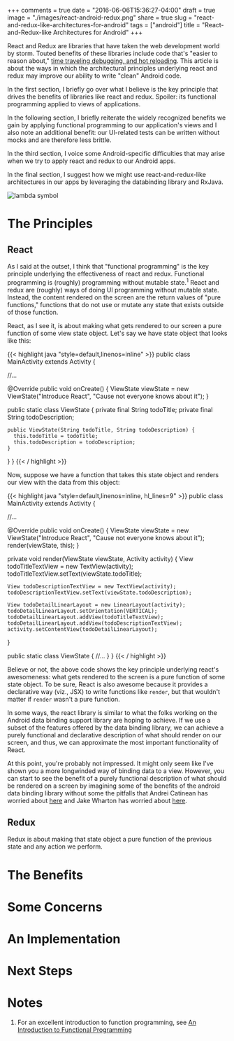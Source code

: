 +++
comments = true
date = "2016-06-06T15:36:27-04:00"
draft = true
image = "./images/react-android-redux.png"
share = true
slug = "react-and-redux-like-architectures-for-android"
tags = ["android"]
title = "React-and-Redux-like Architectures for Android"
+++

React and Redux are libraries that have taken the web development world by storm. Touted benefits of these libraries include code that's "easier to reason about," [time traveling debugging, and hot reloading](https://www.youtube.com/watch?v=xsSnOQynTHs). This article is about the ways in which the architectural principles underlying react and redux may improve our ability to write "clean" Android code.

In the first section, I briefly go over what I believe is the key principle that drives the benefits of libraries like react and redux. Spoiler: its functional programming applied to views of applications.

In the following section, I briefly reiterate the widely recognized benefits we gain by applying functional programming to our application's views and I also note an additional benefit: our UI-related tests can be written without mocks and are therefore less brittle.

In the third section, I voice some Android-specific difficulties that may arise when we try to apply react and redux to our Android apps.

In the final section, I suggest how we might use react-and-redux-like architectures in our apps by leveraging the databinding library and RxJava.

![lambda symbol](/images/lambda.png")

# The Principles

## React

As I said at the outset, I think that "functional programming" is the key principle underlying the effectiveness of react and redux. Functional programming is (roughly) programming without mutable state.<sup>1</sup> React and redux are (roughly) ways of doing UI programming without mutable state. Instead, the content rendered on the screen are the return values of "pure functions," functions that do not use or mutate any state that exists outside of those function.

React, as I see it, is about making what gets rendered to our screen a pure function of some view state object. Let's say we have state object that looks like this:

{{< highlight java "style=default,linenos=inline" >}}
public class MainActivity extends Activity {

  //...

  @Override
  public void onCreate() {
    ViewState viewState = new ViewState("Introduce React",
        "Cause not everyone knows about it");
  }

  public static class ViewState {
    private final String todoTitle;
    private final String todoDescription;

    public ViewState(String todoTitle, String todoDescription) {
      this.todoTitle = todoTitle;
      this.todoDescription = todoDescription;
    }
  }
}
{{< / highlight >}}


Now, suppose we have a function that takes this state object and renders our view with the data from this object:

{{< highlight java "style=default,linenos=inline, hl_lines=9" >}}
public class MainActivity extends Activity {

  //...

  @Override
  public void onCreate() {
    ViewState viewState = new ViewState("Introduce React",
        "Cause not everyone knows about it");
    render(viewState, this);
  }

  private void render(ViewState viewState, Activity activity) {
    View todoTitleTextView = new TextView(activity);
    todoTitleTextView.setText(viewState.todoTitle);

    View todoDescriptionTextView = new TextView(activity);
    todoDescriptionTextView.setText(viewState.todoDescription);

    View todoDetailLinearLayout = new LinearLayout(activity);
    todoDetailLinearLayout.setOrientation(VERTICAL);
    todoDetailLinearLayout.addView(todoTitleTextView);
    todoDetailLinearLayout.addView(todoDescriptionTextView);
    activity.setContentView(todoDetailLinearLayout);
  }

  public static class ViewState {
    //...
  }
}
{{< / highlight >}}

Believe or not, the above code shows the key principle underlying react's awesomeness: what gets rendered to the screen is a pure function of some state object. To be sure, React is also awesome because it provides a declarative way (viz., JSX) to write functions like `render`, but that wouldn't matter if `render` wasn't a pure function.

In some ways, the react library is similar to what the folks working on the Android data binding support library are hoping to achieve. If we use a subset of the features offered by the data binding library, we can achieve a purely functional and declarative description of what should render on our screen, and thus, we can approximate the most important functionality of React.

At this point, you're probably not impressed. It might only seem like I've shown you a more longwinded way of binding data to a view. However, you can start to see the benefit of a purely functional description of what should be rendered on a screen by imagining some of the benefits of the android data binding library without some the pitfalls that Andrei Catinean has worried about [here](https://catinean.com/2015/05/31/how-you-can-go-wrong-with-the-new-data-binding-api/) and Jake Wharton has worried about [here](https://twitter.com/JakeWharton/status/623594512619847681).

## Redux

Redux is about making that state object a pure function of the previous state and any action we perform.

# The Benefits

# Some Concerns

# An Implementation

# Next Steps

# Notes

1. For an excellent introduction to function programming, see [An Introduction to Functional Programming](https://codewords.recurse.com/issues/one/an-introduction-to-functional-programming)